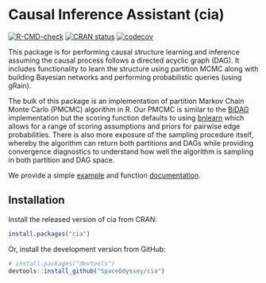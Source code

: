 
# Causal Inference Assistant (cia)

<!-- badges: start -->
[![R-CMD-check](https://github.com/SpaceOdyssey/cia/actions/workflows/R-CMD-check.yaml/badge.svg)](https://github.com/SpaceOdyssey/cia/actions/workflows/R-CMD-check.yaml)
[![CRAN status](https://www.r-pkg.org/badges/version/cia)](https://CRAN.R-project.org/package=cia)
[![codecov](https://codecov.io/github/SpaceOdyssey/cia/graph/badge.svg?token=NELX4A88RT)](https://app.codecov.io/github/SpaceOdyssey/cia)
<!-- badges: end -->

This package is for performing causal structure learning and inference
assuming the causal process follows a directed acyclic graph (DAG). It
includes functionality to learn the structure using partition MCMC along
with building Bayesian networks and performing probabilistic queries
(using gRain).

The bulk of this package is an implementation of partition Markov Chain
Monte Carlo (PMCMC) algorithm in R. Our PMCMC is similar to the
[BiDAG](https://cran.r-project.org/package=BiDAG) implementation but the scoring
function defaults to using [bnlearn](https://www.bnlearn.com/) which allows for
a range of scoring assumptions and priors for pairwise edge probabilities. There
is also more exposure of the sampling procedure itself, whereby the algorithm
can return both partitions and DAGs while providing convergence diagnostics to
understand how well the algorithm is sampling in both partition and DAG space.

We provide a simple
[example](https://spaceodyssey.github.io/cia/articles/three_node_example.html)
and function
[documentation](https://spaceodyssey.github.io/cia/reference/index.html).

## Installation

Install the released version of cia from CRAN:

``` r
install.packages("cia")
```

Or, install the development version from GitHub:

``` r
# install.packages("devtools")
devtools::install_github("SpaceOdyssey/cia")
```
